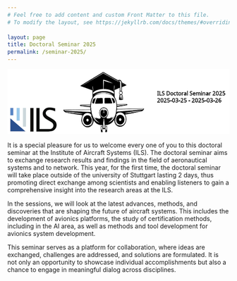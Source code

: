 ```yaml
---
# Feel free to add content and custom Front Matter to this file.
# To modify the layout, see https://jekyllrb.com/docs/themes/#overriding-theme-defaults

layout: page
title: Doctoral Seminar 2025
permalink: /seminar-2025/
---
```


![image](../assets/logo_doctoralseminar_2025.png)

It is a special pleasure for us to welcome every one of you to this doctoral seminar at the Institute of Aircraft Systems (ILS). 
The doctoral seminar aims to exchange research results and findings in the field of aeronautical systems and to network. 
This year, for the first time, the doctoral seminar will take place outside of the university of Stuttgart lasting 2 days, thus promoting direct exchange among scientists and enabling listeners to gain a comprehensive insight into the research areas at the ILS.

In the sessions, we will look at the latest advances, methods, and discoveries that are shaping the future of aircraft systems. This includes the development of avionics platforms, the study of certification methods, including in the AI area, as well as methods and tool development for avionics system development.

This seminar serves as a platform for collaboration, where ideas are exchanged, challenges are addressed, and solutions are formulated. It is not only an opportunity to showcase individual accomplishments but also a chance to engage in meaningful dialog across disciplines.



